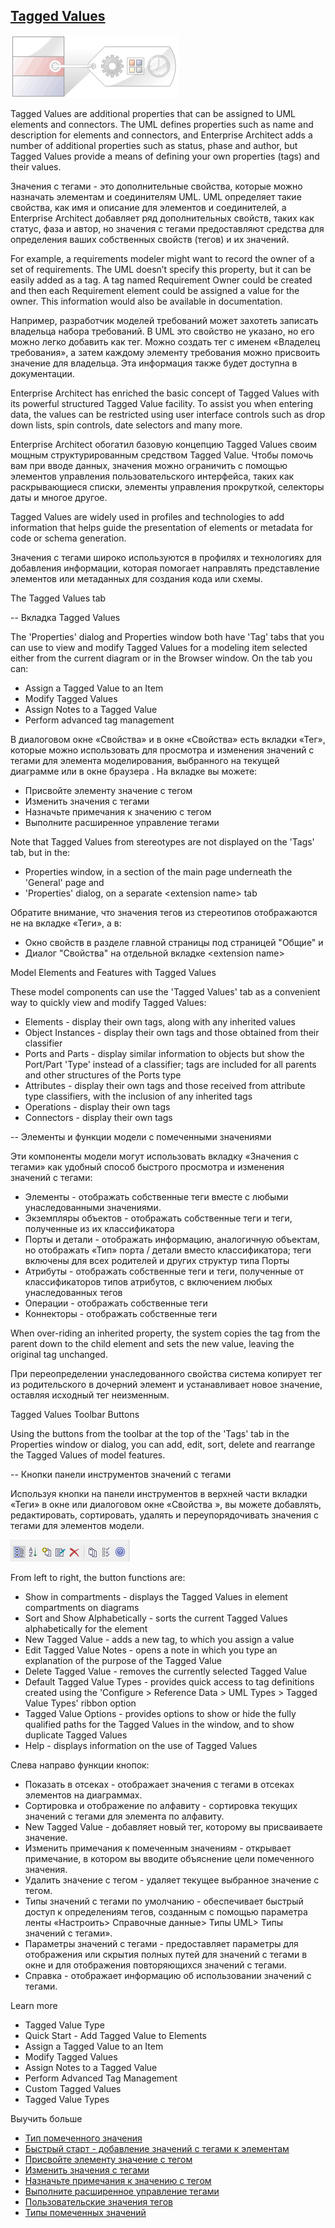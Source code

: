 ## [Tagged Values](https://sparxsystems.com/enterprise_architect_user_guide/15.1/modeling/thetaggedvaluestab.html)

![](_src/tagged-value-types.png)

Tagged Values are additional properties that can be assigned to UML elements and connectors. The UML defines properties such as name and description for elements and connectors, and Enterprise Architect adds a number of additional properties such as status, phase and author, but Tagged Values provide a means of defining your own properties (tags) and their values.

Значения с тегами - это дополнительные свойства, которые можно назначать элементам и соединителям UML. UML определяет такие свойства, как имя и описание для элементов и соединителей, а Enterprise Architect добавляет ряд дополнительных свойств, таких как статус, фаза и автор, но значения с тегами предоставляют средства для определения ваших собственных свойств (тегов) и их значений.

For example, a requirements modeler might want to record the owner of a set of requirements. The UML doesn’t specify this property, but it can be easily added as a tag. A tag named Requirement Owner could be created and then each Requirement element could be assigned a value for the owner. This information would also be available in documentation.

Например, разработчик моделей требований может захотеть записать владельца набора требований. В UML это свойство не указано, но его можно легко добавить как тег. Можно создать тег с именем «Владелец требования», а затем каждому элементу требования можно присвоить значение для владельца. Эта информация также будет доступна в документации.

Enterprise Architect has enriched the basic concept of Tagged Values with its powerful structured Tagged Value facility. To assist you when entering data, the values can be restricted using user interface controls such as drop down lists, spin controls, date selectors and many more.

Enterprise Architect обогатил базовую концепцию Tagged Values ​​своим мощным структурированным средством Tagged Value. Чтобы помочь вам при вводе данных, значения можно ограничить с помощью элементов управления пользовательского интерфейса, таких как раскрывающиеся списки, элементы управления прокруткой, селекторы даты и многое другое.

Tagged Values are widely used in profiles and technologies to add information that helps guide the presentation of elements or metadata for code or schema generation.

Значения с тегами широко используются в профилях и технологиях для добавления информации, которая помогает направлять представление элементов или метаданных для создания кода или схемы.

The Tagged Values tab

-- Вкладка Tagged Values

The 'Properties' dialog and Properties window both have 'Tag' tabs that you can use to view and modify Tagged Values for a modeling item selected either from the current diagram or in the Browser window. On the tab you can:

* Assign a Tagged Value to an Item
* Modify Tagged Values
* Assign Notes to a Tagged Value
* Perform advanced tag management


В диалоговом окне «Свойства» и в окне «Свойства» есть вкладки «Тег», которые можно использовать для просмотра и изменения значений с тегами для элемента моделирования, выбранного на текущей диаграмме или в окне браузера . На вкладке вы можете:

* Присвойте элементу значение с тегом
* Изменить значения с тегами
* Назначьте примечания к значению с тегом
* Выполните расширенное управление тегами

Note that Tagged Values from stereotypes are not displayed on the 'Tags' tab, but in the:

* Properties window, in a section of the main page underneath the 'General' page and
* 'Properties' dialog, on a separate \<extension name\> tab


Обратите внимание, что значения тегов из стереотипов отображаются не на вкладке «Теги», а в:

* Окно свойств в разделе главной страницы под страницей "Общие" и
* Диалог "Свойства" на отдельной вкладке \<extension name\>

Model Elements and Features with Tagged Values

These model components can use the 'Tagged Values' tab as a convenient way to quickly view and modify Tagged Values:

* Elements - display their own tags, along with any inherited values
* Object Instances - display their own tags and those obtained from their classifier
* Ports and Parts - display similar information to objects but show the Port/Part 'Type' instead of a classifier; tags are included for all parents and other structures of the Ports type
* Attributes - display their own tags and those received from attribute type classifiers, with the inclusion of any inherited tags
* Operations - display their own tags
* Connectors - display their own tags


-- Элементы и функции модели с помеченными значениями

Эти компоненты модели могут использовать вкладку «Значения с тегами» как удобный способ быстрого просмотра и изменения значений с тегами:

* Элементы - отображать собственные теги вместе с любыми унаследованными значениями.
* Экземпляры объектов - отображать собственные теги и теги, полученные из их классификатора
* Порты и детали - отображать информацию, аналогичную объектам, но отображать «Тип» порта / детали вместо классификатора; теги включены для всех родителей и других структур типа Порты
* Атрибуты - отображать собственные теги и теги, полученные от классификаторов типов атрибутов, с включением любых унаследованных тегов
* Операции - отображать собственные теги
* Коннекторы - отображать собственные теги

When over-riding an inherited property, the system copies the tag from the parent down to the child element and sets the new value, leaving the original tag unchanged.

При переопределении унаследованного свойства система копирует тег из родительского в дочерний элемент и устанавливает новое значение, оставляя исходный тег неизменным.

Tagged Values Toolbar Buttons

Using the buttons from the toolbar at the top of the 'Tags' tab in the Properties window or dialog, you can add, edit, sort, delete and rearrange the Tagged Values of model features.

-- Кнопки панели инструментов значений с тегами

Используя кнопки на панели инструментов в верхней части вкладки «Теги» в окне или диалоговом окне «Свойства », вы можете добавлять, редактировать, сортировать, удалять и переупорядочивать значения с тегами для элементов модели.

![](_src/tagvaluetoolbar.png)

From left to right, the button functions are:

* Show in compartments - displays the Tagged Values in element compartments on diagrams
* Sort and Show Alphabetically - sorts the current Tagged Values alphabetically for the element
* New Tagged Value - adds a new tag, to which you assign a value
* Edit Tagged Value Notes - opens a note in which you type an explanation of the purpose of the Tagged Value
* Delete Tagged Value - removes the currently selected Tagged Value
* Default Tagged Value Types - provides quick access to tag definitions created using the 'Configure > Reference Data > UML Types > Tagged Value Types' ribbon option
* Tagged Value Options - provides options to show or hide the fully qualified paths for the Tagged Values in the window, and to show duplicate Tagged Values
* Help - displays information on the use of Tagged Values


Слева направо функции кнопок:

* Показать в отсеках - отображает значения с тегами в отсеках элементов на диаграммах.
* Сортировка и отображение по алфавиту - сортировка текущих значений с тегами для элемента по алфавиту.
* New Tagged Value - добавляет новый тег, которому вы присваиваете значение.
* Изменить примечания к помеченным значениям - открывает примечание, в котором вы вводите объяснение цели помеченного значения.
* Удалить значение с тегом - удаляет текущее выбранное значение с тегом.
* Типы значений с тегами по умолчанию - обеспечивает быстрый доступ к определениям тегов, созданным с помощью параметра ленты «Настроить> Справочные данные> Типы UML> Типы значений с тегами».
* Параметры значений с тегами - предоставляет параметры для отображения или скрытия полных путей для значений с тегами в окне и для отображения повторяющихся значений с тегами.
* Справка - отображает информацию об использовании значений с тегами.

Learn more
* Tagged Value Type
* Quick Start - Add Tagged Value to Elements
* Assign a Tagged Value to an Item
* Modify Tagged Values
* Assign Notes to a Tagged Value
* Perform Advanced Tag Management
* Custom Tagged Values
* Tagged Value Types

Выучить больше
* [Тип помеченного значения](https://sparxsystems.com/enterprise_architect_user_guide/15.1/model_repository/propertytypes.html)
* [Быстрый старт - добавление значений с тегами к элементам](https://sparxsystems.com/enterprise_architect_user_guide/15.1/modeling/addtaggedvalues.html)
* [Присвойте элементу значение с тегом](https://sparxsystems.com/enterprise_architect_user_guide/15.1/modeling/assigningdefinedtaggedvalue.html)
* [Изменить значения с тегами](https://sparxsystems.com/enterprise_architect_user_guide/15.1/modeling/modify_tagged_values.html)
* [Назначьте примечания к значению с тегом](https://sparxsystems.com/enterprise_architect_user_guide/15.1/modeling/assigninginformationtoatag.html)
* [Выполните расширенное управление тегами](https://sparxsystems.com/enterprise_architect_user_guide/15.1/modeling/advancedtagmanagement.html)
* [Пользовательские значения тегов](https://sparxsystems.com/enterprise_architect_user_guide/15.1/modeling/creatingacustomtaggedvalue.html)
* [Типы помеченных значений](https://sparxsystems.com/enterprise_architect_user_guide/15.1/modeling/tagged_value_types.html)


